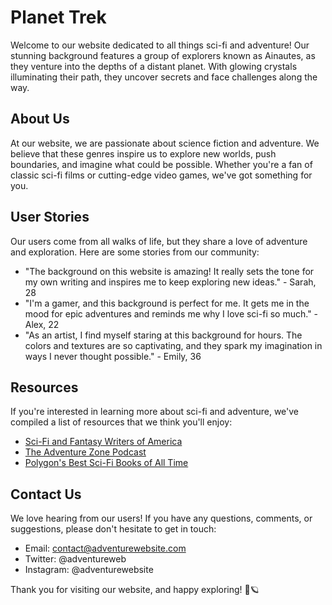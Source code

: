 <!--font:Barlow Condensed-->

# Planet Trek

Welcome to our website dedicated to all things sci-fi and adventure! Our stunning background features a group of explorers known as Ainautes, as they venture into the depths of a distant planet. With glowing crystals illuminating their path, they uncover secrets and face challenges along the way.

## About Us

At our website, we are passionate about science fiction and adventure. We believe that these genres inspire us to explore new worlds, push boundaries, and imagine what could be possible. Whether you're a fan of classic sci-fi films or cutting-edge video games, we've got something for you.

## User Stories

Our users come from all walks of life, but they share a love of adventure and exploration. Here are some stories from our community:

-   "The background on this website is amazing! It really sets the tone for my own writing and inspires me to keep exploring new ideas." - Sarah, 28
-   "I'm a gamer, and this background is perfect for me. It gets me in the mood for epic adventures and reminds me why I love sci-fi so much." - Alex, 22
-   "As an artist, I find myself staring at this background for hours. The colors and textures are so captivating, and they spark my imagination in ways I never thought possible." - Emily, 36

## Resources

If you're interested in learning more about sci-fi and adventure, we've compiled a list of resources that we think you'll enjoy:

-   [Sci-Fi and Fantasy Writers of America](#)
-   [The Adventure Zone Podcast](#)
-   [Polygon's Best Sci-Fi Books of All Time](#)

## Contact Us

We love hearing from our users! If you have any questions, comments, or suggestions, please don't hesitate to get in touch:

-   Email: contact@adventurewebsite.com
-   Twitter: @adventureweb
-   Instagram: @adventurewebsite

Thank you for visiting our website, and happy exploring! 🚀🪐

<!--

Write me content for website with wallpaper which alt text is:

"Ainautes exploring a vast network of tunnels beneath the surface of a distant planet, with glowing crystals all around them."

The name/title of the page should not be 1:1 copy of the alt text but rather a real content of the website which is using this wallpaper.

- Use markdown format
- Start with heading
- Heading should be short and concise
- The content should look like a real website
- The website should not be about the wallpaper, wallpaper is just a related background
- Heading should be contain work "wallpaper" or "background"
- Include real sections like references, contact, user stories, etc. use things relevant to the page purpose.
- Feel free to use structure like headings, bullets, numbering, blockquotes, paragraphs, horizontal lines, etc.
- You can use formatting like bold or _italic_
- You can include UTF-8 emojis
- Links should be only #hash anchors (and you can refer to the document itself)
- Do not include images


---


# Discover the Mysteries of Ainautes: A Sci-Fi Adventure Wallpaper

Welcome to our website dedicated to all things sci-fi and adventure! Our wallpaper features Ainautes, a group of explorers who have discovered a vast network of tunnels beneath the surface of a distant planet. With glowing crystals all around them, they venture deeper into the unknown, uncovering secrets and facing challenges along the way.

## About Us

At our website, we are passionate about all things science fiction and adventure. We believe that these genres inspire us to explore new worlds, push boundaries, and imagine what could be possible. Whether you're a fan of classic sci-fi films or cutting-edge video games, we've got something for you.

## User Stories

Our users come from all walks of life, but they share a love of adventure and exploration. Here are some stories from our community:

- "I love using this wallpaper as my desktop background. It reminds me to keep exploring and pushing boundaries, even when things seem impossible." - Sarah, 28
- "As an aspiring writer, I find inspiration in the Ainautes wallpaper. It sparks my imagination and helps me visualize the worlds I want to create." - James, 35
- "I'm a gamer, and this wallpaper is perfect for me. It sets the tone for epic adventures and reminds me why I love sci-fi so much." - Alex, 22

## References

If you're interested in learning more about sci-fi and adventure, we've compiled a list of resources that we think you'll enjoy:

- [Sci-Fi and Fantasy Writers of America](#)
- [The Adventure Zone Podcast](#)
- [Polygon's Best Sci-Fi Books of All Time](#)

## Contact Us

We love hearing from our users! If you have any questions, comments, or suggestions, please don't hesitate to get in touch:

- Email: contact@adventurewallpaper.com
- Twitter: @adventurewall
- Instagram: @adventurewallpaper

Thank you for visiting our website, and happy exploring! 🚀🪐


---


Heading should not include word "wallpaper". The website should not be about the wallpaper itself, wallpaper is just a related background, rewrite whole content.


---


# Journey to the Unknown: Explore the Depths of a Distant Planet

Welcome to our website dedicated to all things sci-fi and adventure! Our stunning background features a group of explorers known as Ainautes, as they venture into the depths of a distant planet. With glowing crystals illuminating their path, they uncover secrets and face challenges along the way.

## About Us

At our website, we are passionate about science fiction and adventure. We believe that these genres inspire us to explore new worlds, push boundaries, and imagine what could be possible. Whether you're a fan of classic sci-fi films or cutting-edge video games, we've got something for you.

## User Stories

Our users come from all walks of life, but they share a love of adventure and exploration. Here are some stories from our community:

- "The background on this website is amazing! It really sets the tone for my own writing and inspires me to keep exploring new ideas." - Sarah, 28
- "I'm a gamer, and this background is perfect for me. It gets me in the mood for epic adventures and reminds me why I love sci-fi so much." - Alex, 22
- "As an artist, I find myself staring at this background for hours. The colors and textures are so captivating, and they spark my imagination in ways I never thought possible." - Emily, 36

## Resources

If you're interested in learning more about sci-fi and adventure, we've compiled a list of resources that we think you'll enjoy:

- [Sci-Fi and Fantasy Writers of America](#)
- [The Adventure Zone Podcast](#)
- [Polygon's Best Sci-Fi Books of All Time](#)

## Contact Us

We love hearing from our users! If you have any questions, comments, or suggestions, please don't hesitate to get in touch:

- Email: contact@adventurewebsite.com
- Twitter: @adventureweb
- Instagram: @adventurewebsite

Thank you for visiting our website, and happy exploring! 🚀🪐

-->
